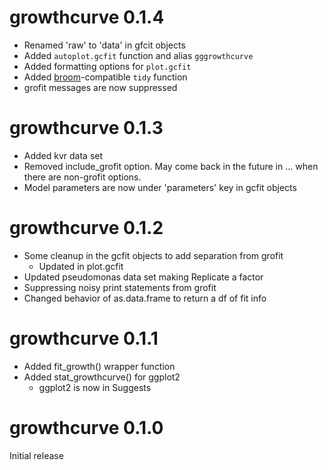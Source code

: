 # growthcurve 0.1.4

- Renamed 'raw' to 'data' in gfcit objects
- Added `autoplot.gcfit` function and alias `gggrowthcurve`
- Added formatting options for `plot.gcfit`
- Added [broom](https://github.com/dgrtwo/broom)-compatible `tidy` function
- grofit messages are now suppressed

# growthcurve 0.1.3

- Added kvr data set
- Removed include_grofit option. May come back in the future in ... when there are non-grofit options.
- Model parameters are now under 'parameters' key in gcfit objects


# growthcurve 0.1.2

- Some cleanup in the gcfit objects to add separation from grofit
    - Updated in plot.gcfit
- Updated pseudomonas data set making Replicate a factor
- Suppressing noisy print statements from grofit
- Changed behavior of as.data.frame to return a df of fit info

# growthcurve 0.1.1

- Added fit_growth() wrapper function
- Added stat_growthcurve() for ggplot2
    - ggplot2 is now in Suggests

# growthcurve 0.1.0

Initial release
